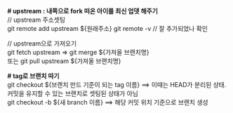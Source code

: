 

**# upstream : 내쪽으로 fork 떠온 아이를 최신 업뎃 해주기**   
// upstream 주소셋팅  
git remote add upstream ${원래주소}
git remote -v // 잘 추가되었나 확인  

// upstream으로 가져오기  
git fetch upstream => git merge ${가져올 브랜치명}   
또는 git pull upstream ${가져올 브랜치명}


**# tag로 브랜치 따기**  
git checkout ${브랜치 만드 기준이 되는 tag 이름} ==> 이때는 HEAD가 분리된 상태. 커밋을 유지할 수 있는 브랜치로 셋팅된 상태가 아님  
git checkout -b ${새 branch 이름} ==> 해당 커밋 위치 기준으로 브랜치 생성    

